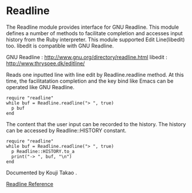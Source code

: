 # Readline

The Readline module provides interface for GNU Readline. This module defines a
number of methods to facilitate completion and accesses input history from the
Ruby interpreter. This module supported Edit Line(libedit) too. libedit is
compatible with GNU Readline.

GNU Readline
:   http://www.gnu.org/directory/readline.html
libedit
:   http://www.thrysoee.dk/editline/


Reads one inputted line with line edit by Readline.readline method. At this
time, the facilitatation completion and the key bind like Emacs can be
operated like GNU Readline.

    require "readline"
    while buf = Readline.readline("> ", true)
      p buf
    end

The content that the user input can be recorded to the history. The history
can be accessed by Readline::HISTORY constant.

    require "readline"
    while buf = Readline.readline("> ", true)
      p Readline::HISTORY.to_a
      print("-> ", buf, "\n")
    end

Documented by Kouji Takao <kouji dot takao at gmail dot com>.

[Readline Reference](https://ruby-doc.org/stdlib-2.5.0/libdoc/readline/rdoc/Readline.html)
